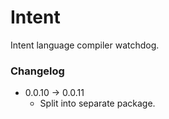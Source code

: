 # Intent

Intent language compiler watchdog.

### Changelog

- 0.0.10 &rarr; 0.0.11
  - Split into separate package.
    
